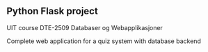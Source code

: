 ## Python Flask project

UIT course DTE-2509 Databaser og Webapplikasjoner

Complete web application for a quiz system with database backend
